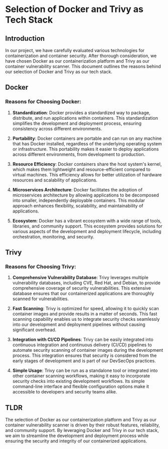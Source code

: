 # Selection of Docker and Trivy as Tech Stack

## Introduction

In our project, we have carefully evaluated various technologies for containerization and container security. After thorough consideration, we have chosen Docker as our containerization platform and Trivy as our container vulnerability scanner. This document outlines the reasons behind our selection of Docker and Trivy as our tech stack.

## Docker

### Reasons for Choosing Docker:

1. **Standardization**: Docker provides a standardized way to package, distribute, and run applications within containers. This standardization simplifies the development and deployment process, ensuring consistency across different environments.

2. **Portability**: Docker containers are portable and can run on any machine that has Docker installed, regardless of the underlying operating system or infrastructure. This portability makes it easier to deploy applications across different environments, from development to production.

3. **Resource Efficiency**: Docker containers share the host system's kernel, which makes them lightweight and resource-efficient compared to virtual machines. This efficiency allows for better utilization of hardware resources and scalability of applications.

4. **Microservices Architecture**: Docker facilitates the adoption of microservices architecture by allowing applications to be decomposed into smaller, independently deployable containers. This modular approach enhances flexibility, scalability, and maintainability of applications.

5. **Ecosystem**: Docker has a vibrant ecosystem with a wide range of tools, libraries, and community support. This ecosystem provides solutions for various aspects of the development and deployment lifecycle, including orchestration, monitoring, and security.

## Trivy

### Reasons for Choosing Trivy:

1. **Comprehensive Vulnerability Database**: Trivy leverages multiple vulnerability databases, including CVE, Red Hat, and Debian, to provide comprehensive coverage of security vulnerabilities. This extensive database ensures that our containerized applications are thoroughly scanned for vulnerabilities.

2. **Fast Scanning**: Trivy is optimized for speed, allowing it to quickly scan container images and provide results in a matter of seconds. This fast scanning capability enables us to integrate security checks seamlessly into our development and deployment pipelines without causing significant overhead.

3. **Integration with CI/CD Pipelines**: Trivy can be easily integrated into continuous integration and continuous delivery (CI/CD) pipelines to automate security scanning of container images during the development process. This integration ensures that security is considered from the early stages of development and is part of our DevSecOps practices.

4. **Simple Usage**: Trivy can be run as a standalone tool or integrated into other container scanning workflows, making it easy to incorporate security checks into existing development workflows. Its simple command-line interface and flexible configuration options make it accessible to developers and security teams alike.

## TLDR

The selection of Docker as our containerization platform and Trivy as our container vulnerability scanner is driven by their robust features, reliability, and community support. By leveraging Docker and Trivy in our tech stack, we aim to streamline the development and deployment process while ensuring the security and integrity of our containerized applications.
